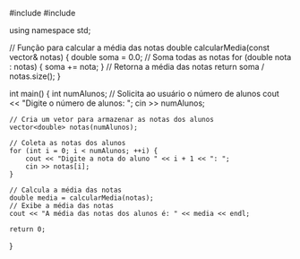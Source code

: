 #include <iostream>
#include <vector>

using namespace std;

// Função para calcular a média das notas
double calcularMedia(const vector<double>& notas) {
    double soma = 0.0;
    // Soma todas as notas
    for (double nota : notas) {
        soma += nota;
    }
    // Retorna a média das notas
    return soma / notas.size();
}

int main() {
    int numAlunos;
    // Solicita ao usuário o número de alunos
    cout << "Digite o número de alunos: ";
    cin >> numAlunos;

    // Cria um vetor para armazenar as notas dos alunos
    vector<double> notas(numAlunos);

    // Coleta as notas dos alunos
    for (int i = 0; i < numAlunos; ++i) {
        cout << "Digite a nota do aluno " << i + 1 << ": ";
        cin >> notas[i];
    }

    // Calcula a média das notas
    double media = calcularMedia(notas);
    // Exibe a média das notas
    cout << "A média das notas dos alunos é: " << media << endl;

    return 0;
}
